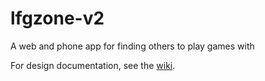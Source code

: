 # lfgzone-v2
A web and phone app for finding others to play games with

For design documentation, see the [wiki](https://github.com/PAXTabletop/lfgzone-v2/wiki).
